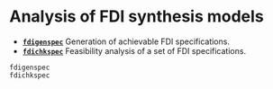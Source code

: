 # Analysis of FDI synthesis models

* **[`fdigenspec`](@ref)**  Generation of achievable FDI specifications.
* **[`fdichkspec`](@ref)**  Feasibility analysis of a set of FDI specifications.

```@docs
fdigenspec
fdichkspec
```

